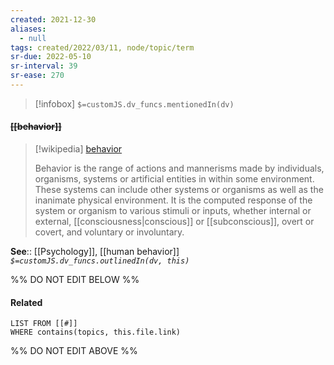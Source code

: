 ```yaml
---
created: 2021-12-30 
aliases:
  - null
tags: created/2022/03/11, node/topic/term
sr-due: 2022-05-10
sr-interval: 39
sr-ease: 270
---
```

> [!infobox]
`$=customJS.dv_funcs.mentionedIn(dv)`

#### <s class="topic-title">[[behavior]]</s>

> [!wikipedia] [behavior](https://en.wikipedia.org/wiki/Behavior)
> 
> Behavior is the range of actions and mannerisms made by individuals, organisms, systems or artificial entities in within some environment. These systems can include other systems or organisms as well as the inanimate physical environment. It is the computed response of the system or organism to various stimuli or inputs, whether internal or external, [[consciousness|conscious]] or [[subconscious]], overt or covert, and voluntary or involuntary. 
>

**See**:: [[Psychology]], [[human behavior]]
*`$=customJS.dv_funcs.outlinedIn(dv, this)`*

%% DO NOT EDIT BELOW %%

#### Related 

```dataview
LIST FROM [[#]]
WHERE contains(topics, this.file.link)
```
%% DO NOT EDIT ABOVE %%
